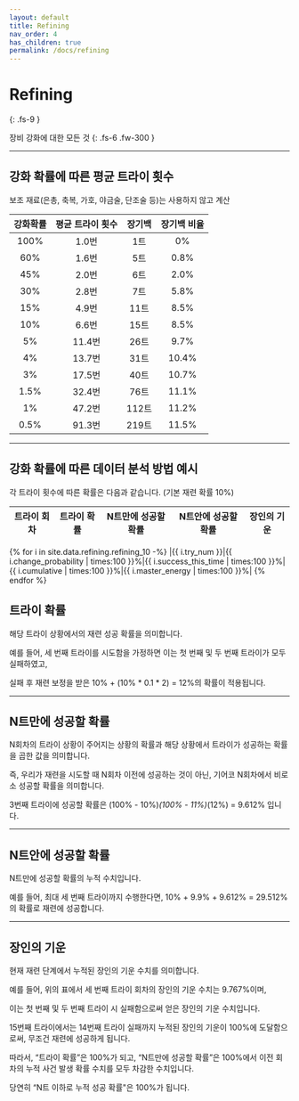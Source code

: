 ```yaml
---
layout: default
title: Refining
nav_order: 4
has_children: true
permalink: /docs/refining
---
```


# Refining
{: .fs-9 }

장비 강화에 대한 모든 것
{: .fs-6 .fw-300 }

---

## 강화 확률에 따른 평균 트라이 횟수
보조 재료(은총, 축복, 가호, 야금술, 단조술 등)는 사용하지 않고 계산

| 강화확률 | 평균 트라이 횟수 | 장기백 | 장기백 비율 |
| :-: | :-: | :-: | :-: |
| 100% | 1.0번 | 1트 | 0% |
| 60% | 1.6번 | 5트 | 0.8% |
| 45% | 2.0번 | 6트 | 2.0% |
| 30% | 2.8번 | 7트 | 5.8% |
| 15% | 4.9번 | 11트 | 8.5% |
| 10% | 6.6번 | 15트 | 8.5% |
| 5% | 11.4번 | 26트 | 9.7% |
| 4% | 13.7번 | 31트 | 10.4% |
| 3% | 17.5번 | 40트 | 10.7% |
| 1.5% | 32.4번 | 76트 | 11.1% |
| 1% | 47.2번 | 112트 | 11.2% |
| 0.5% | 91.3번 | 219트 | 11.5% |

---

## 강화 확률에 따른 데이터 분석 방법 예시
각 트라이 횟수에 따른 확률은 다음과 같습니다. (기본 재련 확률 10%)

| 트라이 회차 | 트라이 확률 | N트만에 성공할 확률 | N트안에 성공할 확률 | 장인의 기운 |
|:-:|:-:|:-:|:-:|:-:|
{% for i in site.data.refining.refining_10 -%}
|{{ i.try_num }}|{{ i.change_probability | times:100 }}%|{{ i.success_this_time | times:100 }}%|{{ i.cumulative | times:100 }}%|{{ i.master_energy | times:100 }}%|
{% endfor %}

## 트라이 확률

해당 트라이 상황에서의 재련 성공 확률을 의미합니다.

예를 들어, 세 번째 트라이를 시도함을 가정하면 이는 첫 번째 및 두 번째 트라이가 모두 실패하였고,

실패 후 재련 보정을 받은 10% + (10% * 0.1 * 2) = 12%의 확률이 적용됩니다.

---

## N트만에 성공할 확률

N회차의 트라이 상황이 주어지는 상황의 확률과 해당 상황에서 트라이가 성공하는 확률을 곱한 값을 의미합니다.

즉, 우리가 재련을 시도할 때 N회차 이전에 성공하는 것이 아닌, 기어코 N회차에서 비로소 성공할 확률을 의미합니다.

3번째 트라이에 성공할 확률은 (100% - 10%)*(100% - 11%)*(12%) = 9.612% 입니다. 

---

## N트안에 성공할 확률

N트만에 성공할 확률의 누적 수치입니다.

예를 들어, 최대 세 번째 트라이까지 수행한다면, 10% + 9.9% + 9.612% = 29.512%의 확률로 재련에 성공합니다.

---

## 장인의 기운

현재 재련 단계에서 누적된 장인의 기운 수치를 의미합니다.

예를 들어, 위의 표에서 세 번째 트라이 회차의 장인의 기운 수치는 9.767%이며,

이는 첫 번째 및 두 번째 트라이 시 실패함으로써 얻은 장인의 기운 수치입니다.



15번째 트라이에서는 14번째 트라이 실패까지 누적된 장인의 기운이 100%에 도달함으로써, 무조건 재련에 성공하게 됩니다.

따라서, “트라이 확률”은 100%가 되고, “N트만에 성공할 확률”은 100%에서 이전 회차의 누적 사건 발생 확률 수치를 모두 차감한 수치입니다.

당연히 “N트 이하로 누적 성공 확률"은 100%가 됩니다.

